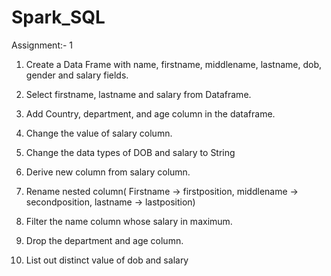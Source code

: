 # Spark_SQL

Assignment:- 1
1.	Create a Data Frame with name, firstname, middlename, lastname, dob, gender and salary fields.

2.	Select firstname, lastname and salary from Dataframe.

3.	Add Country, department, and age column in the dataframe.

4.	Change the value of salary column.

5.	Change the data types of DOB and salary to String 

6.	Derive new column from salary column.

7.	Rename nested column( Firstname -> firstposition, middlename -> secondposition, lastname -> lastposition)

8.	Filter the name column whose salary in maximum.

9.	Drop the department and age column.

10.	List out distinct value of dob and salary
